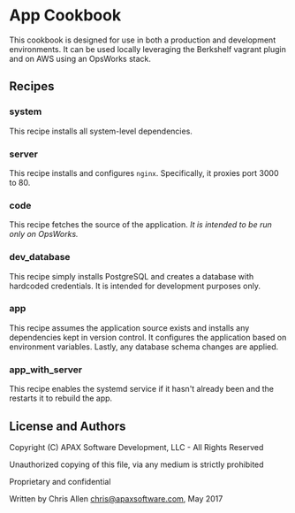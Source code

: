 # App Cookbook

This cookbook is designed for use in both a production and development environments.  It can be used locally leveraging the Berkshelf vagrant plugin and on AWS using an OpsWorks stack.

## Recipes

### system
This recipe installs all system-level dependencies.

### server
This recipe installs and configures `nginx`.  Specifically, it proxies port 3000 to 80.

### code
This recipe fetches the source of the application.  _It is intended to be run only on OpsWorks._

### dev_database
This recipe simply installs PostgreSQL and creates a database with hardcoded credentials.  It is intended for development purposes only.

### app
This recipe assumes the application source exists and installs any dependencies kept in version control. It configures the application based on environment variables.  Lastly, any database schema changes are applied.

### app\_with\_server
This recipe enables the systemd service if it hasn't already been and the restarts it to rebuild the app.

## License and Authors
Copyright (C) APAX Software Development, LLC - All Rights Reserved

Unauthorized copying of this file, via any medium is strictly prohibited

Proprietary and confidential

Written by Chris Allen <chris@apaxsoftware.com>, May 2017